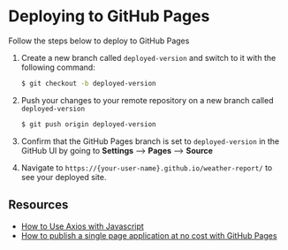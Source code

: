 # Deploying to GitHub Pages

Follow the steps below to deploy to GitHub Pages
1. Create a new branch called `deployed-version` and switch to it with the following command: 
    ```bash
    $ git checkout -b deployed-version
     ```

2. Push your changes to your remote repository on a new branch called `deployed-version`
    ```bash
    $ git push origin deployed-version
    ```
3. Confirm that the GitHub Pages branch is set to `deployed-version` in the GitHub UI by going to **Settings** --> **Pages** --> **Source**
4. Navigate to `https://{your-user-name}.github.io/weather-report/` to see your deployed site.

## Resources
- [How to Use Axios with Javascript](https://www.digitalocean.com/community/tutorials/js-axios-vanilla-js)
- [How to publish a single page application at no cost with GitHub Pages](https://docs.github.com/en/pages/quickstart)